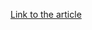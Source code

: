 [Link to the article](https://blogs.infoblox.com/cyber-threat-intelligence/cyber-campaign-briefs/malspam-campaign-delivers-burkina-trojan/)
